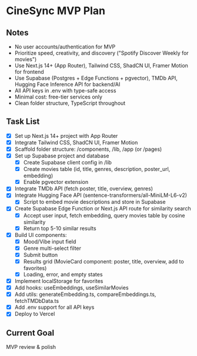 # CineSync MVP Plan

## Notes
- No user accounts/authentication for MVP
- Prioritize speed, creativity, and discovery ("Spotify Discover Weekly for movies")
- Use Next.js 14+ (App Router), Tailwind CSS, ShadCN UI, Framer Motion for frontend
- Use Supabase (Postgres + Edge Functions + pgvector), TMDb API, Hugging Face Inference API for backend/AI
- All API keys in .env with type-safe access
- Minimal cost: free-tier services only
- Clean folder structure, TypeScript throughout

## Task List
- [x] Set up Next.js 14+ project with App Router
- [x] Integrate Tailwind CSS, ShadCN UI, Framer Motion
- [x] Scaffold folder structure: /components, /lib, /app (or /pages)
- [x] Set up Supabase project and database
  - [x] Create Supabase client config in /lib
  - [x] Create movies table (id, title, genres, description, poster_url, embedding)
  - [x] Enable pgvector extension
- [x] Integrate TMDb API (fetch poster, title, overview, genres)
- [x] Integrate Hugging Face API (sentence-transformers/all-MiniLM-L6-v2)
  - [x] Script to embed movie descriptions and store in Supabase
- [x] Create Supabase Edge Function or Next.js API route for similarity search
  - [x] Accept user input, fetch embedding, query movies table by cosine similarity
  - [x] Return top 5-10 similar results
- [x] Build UI components:
  - [x] Mood/Vibe input field
  - [x] Genre multi-select filter
  - [x] Submit button
  - [x] Results grid (MovieCard component: poster, title, overview, add to favorites)
  - [x] Loading, error, and empty states
- [x] Implement localStorage for favorites
- [x] Add hooks: useEmbeddings, useSimilarMovies
- [x] Add utils: generateEmbedding.ts, compareEmbeddings.ts, fetchTMDbData.ts
- [x] Add .env support for all API keys
- [x] Deploy to Vercel

## Current Goal
MVP review & polish